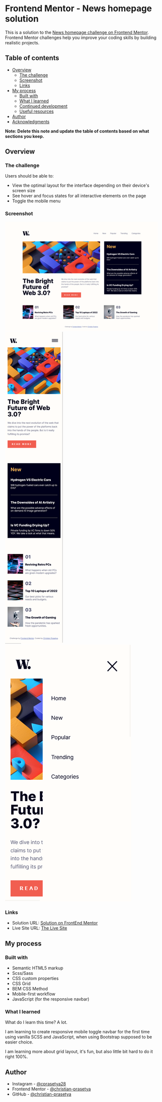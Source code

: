 # Frontend Mentor - News homepage solution

This is a solution to the [News homepage challenge on Frontend Mentor](https://www.frontendmentor.io/challenges/news-homepage-H6SWTa1MFl). Frontend Mentor challenges help you improve your coding skills by building realistic projects.

## Table of contents

- [Overview](#overview)
  - [The challenge](#the-challenge)
  - [Screenshot](#screenshot)
  - [Links](#links)
- [My process](#my-process)
  - [Built with](#built-with)
  - [What I learned](#what-i-learned)
  - [Continued development](#continued-development)
  - [Useful resources](#useful-resources)
- [Author](#author)
- [Acknowledgments](#acknowledgments)

**Note: Delete this note and update the table of contents based on what sections you keep.**

## Overview

### The challenge

Users should be able to:

- View the optimal layout for the interface depending on their device's screen size
- See hover and focus states for all interactive elements on the page
- Toggle the mobile menu

### Screenshot

![Desktop Solution](./solution/desktop-solution-1440.png)
![Mobile Solution](./solution/mobile-solution.png)
![Mobile Solution](./solution/mobile-solution-navbar-active.png)

### Links

- Solution URL: [Solution on FrontEnd Mentor](https://www.frontendmentor.io/solutions/responsive-mobile-grid-news-homepage-nqjdQdIoQJ)
- Live Site URL: [The Live Site](https://christian-prasetya.github.io/fem-news_homepage/)

## My process

### Built with

- Semantic HTML5 markup
- Scss/Sass
- CSS custom properties
- CSS Grid
- BEM CSS Method
- Mobile-first workflow
- JavaScript (for the responsive navbar)

### What I learned

What do I learn this time? A lot.

I am learning to create responsive mobile toggle navbar for the first time using vanilla SCSS and JavaScript, when using Bootstrap supposed to be easier choice.

I am learning more about grid layout, it's fun, but also little bit hard to do it right 100%.

## Author

- Instagram - [@cprasetya28](https://www.instagram.com/cprasetya28)
- Frontend Mentor - [@christian-prasetya](https://www.frontendmentor.io/profile/christian-prasetya)
- GitHub - [@christian-prasetya](https://github.com/christian-prasetya)
